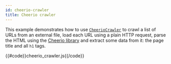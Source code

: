 ```yaml
---
id: cheerio-crawler
title: Cheerio crawler
---
```


 This example demonstrates how to use [`CheerioCrawler`](/docs/api/cheerio-crawler)
 to crawl a list of URLs from an external file, load each URL using a plain HTTP request, 
 parse the HTML using the [Cheerio library](https://www.npmjs.com/package/cheerio)
 and extract some data from it: the page title and all `h1` tags.


{{#code}}cheerio_crawler.js{{/code}}
